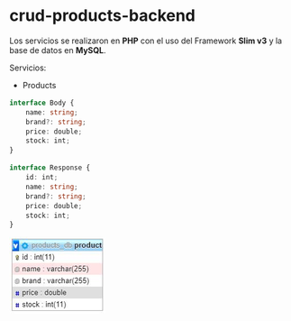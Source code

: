 # crud-products-backend

Los servicios se realizaron en **PHP** con el uso del Framework **Slim v3** y la base de datos en **MySQL**.

Servicios:
* Products
```TypeScript
interface Body {
    name: string;
    brand?: string;
    price: double;
    stock: int;
}
```
```TypeScript
interface Response {
    id: int;
    name: string;
    brand?: string;
    price: double;
    stock: int;
}
```

![Captura](https://raw.githubusercontent.com/wilderchavezl/crud-products-backend/master/resources/capture-db.jpg)